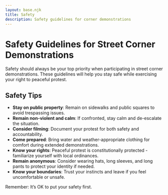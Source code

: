 ```yaml
---
layout: base.njk
title: Safety
description: Safety guidelines for corner demonstrations
---
```


# Safety Guidelines for Street Corner Demonstrations

Safety should always be your top priority when participating in street corner demonstrations. These guidelines will help you stay safe while exercising your right to peaceful protest.

## Safety Tips

- **Stay on public property**: Remain on sidewalks and public squares to avoid trespassing issues.
- **Remain non-violent and calm**: If confronted, stay calm and de-escalate the situation.
- **Consider filming**: Document your protest for both safety and accountability.
- **Come prepared**: Bring water and weather-appropriate clothing for comfort during extended demonstrations.
- **Know your rights**: Peaceful protest is constitutionally protected - familiarize yourself with local ordinances.
- **Remain anonymous**: Consider wearing hats, long sleeves, and long pants to protect your identity if needed.
- **Know your boundaries**: Trust your instincts and leave if you feel uncomfortable or unsafe.

Remember: It’s OK to put your safety first.